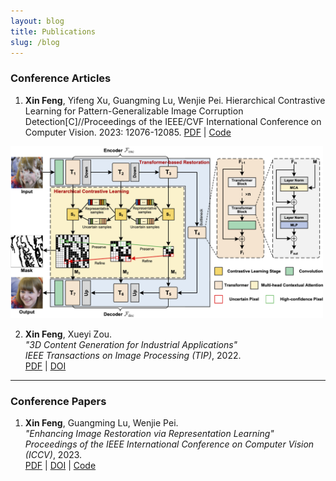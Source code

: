 ```yaml
---
layout: blog
title: Publications
slug: /blog
---
```


### Conference Articles
1. **Xin Feng**, Yifeng Xu, Guangming Lu, Wenjie Pei. Hierarchical Contrastive Learning for Pattern-Generalizable Image Corruption Detection[C]//Proceedings of the IEEE/CVF International Conference on Computer Vision. 2023: 12076-12085.
   [PDF](https://openaccess.thecvf.com/content/ICCV2023/html/Feng_Hierarchical_Contrastive_Learning_for_Pattern-Generalizable_Image_Corruption_Detection_ICCV_2023_paper.html) | [Code](https://github.com/xyfJASON/HCL)  

<img src="assets/img/HCL.png" alt="Example Image" width="500">



2. **Xin Feng**, Xueyi Zou.  
   *"3D Content Generation for Industrial Applications"*  
   *IEEE Transactions on Image Processing (TIP)*, 2022.  
   [PDF](https://example.com/tip2022-paper) | [DOI](https://doi.org/10.1000/tip2022-paper)

---

### Conference Papers
1. **Xin Feng**, Guangming Lu, Wenjie Pei.  
   *"Enhancing Image Restoration via Representation Learning"*  
   *Proceedings of the IEEE International Conference on Computer Vision (ICCV)*, 2023.  
   [PDF](https://example.com/iccv2023-paper) | [DOI](https://doi.org/10.1000/iccv2023) | [Code](https://github.com/your-repo)
   
<br />

